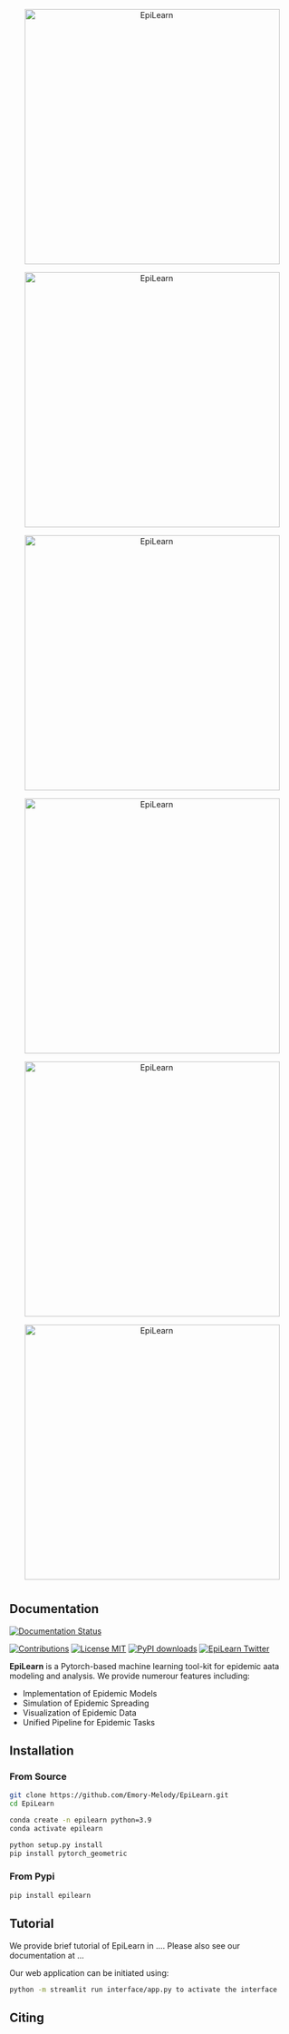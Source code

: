 
<p align="center">
<img center src="https://github.com/Emory-Melody/EpiLearn/blob/main/tests/epilearn_logo_1.bmp" width = "450" alt="EpiLearn">
</p>

<p align="center">
<img center src="https://github.com/Emory-Melody/EpiLearn/blob/main/tests/epilearn_logo_2.bmp" width = "450" alt="EpiLearn">
</p>

<p align="center">
<img center src="https://github.com/Emory-Melody/EpiLearn/blob/main/tests/epilearn_logo_3.bmp" width = "450" alt="EpiLearn">
</p>

<p align="center">
<img center src="https://github.com/Emory-Melody/EpiLearn/blob/main/tests/epilearn_logo_4.bmp" width = "450" alt="EpiLearn">
</p>

<p align="center">
<img center src="https://github.com/Emory-Melody/EpiLearn/blob/main/tests/epilearn_logo_5.bmp" width = "450" alt="EpiLearn">
</p>

<p align="center">
<img center src="https://github.com/Emory-Melody/EpiLearn/blob/main/tests/epilearn_logo_6.bmp" width = "450" alt="EpiLearn">
</p>


<h1 align="center">
</h1>

## Documentation

[![Documentation Status](https://readthedocs.org/projects/exe/badge/?version=latest)](https://exe2.readthedocs.io/en/latest/)



[![Contributions](https://img.shields.io/badge/contributions-welcome-blue)](https://github.com/DeepGraphLearning/torchdrug/blob/master/CONTRIBUTING.md)
[![License MIT](https://img.shields.io/github/license/DeepGraphLearning/torchdrug?color=blue)](https://github.com/DeepGraphLearning/torchdrug/blob/master/LICENSE)
[![PyPI downloads](https://static.pepy.tech/personalized-badge/torchdrug?period=total&units=international_system&left_color=grey&right_color=blue&left_text=downloads)](https://pypi.org/project/torchdrug/)
[![EpiLearn Twitter](https://img.shields.io/twitter/url?label=TorchDrug&style=social&url=https%3A%2F%2Ftwitter.com%2FDrugTorch)](https://twitter.com/DrugTorch)


**EpiLearn** is a Pytorch-based machine learning tool-kit for epidemic aata modeling and analysis. We provide numerour features including:

- Implementation of Epidemic Models
- Simulation of Epidemic Spreading
- Visualization of Epidemic Data
- Unified Pipeline for Epidemic Tasks


Installation
------------
### From Source ###
```bash
git clone https://github.com/Emory-Melody/EpiLearn.git
cd EpiLearn

conda create -n epilearn python=3.9
conda activate epilearn

python setup.py install
pip install pytorch_geometric
```
### From Pypi ###
```bash
pip install epilearn
```

Tutorial
------------
We provide brief tutorial of EpiLearn in .... Please also see our documentation at ...

Our web application can be initiated using:
```bash
python -m streamlit run interface/app.py to activate the interface
```

Citing
------------
      


<!-- ### Updates
* Updated the interface. Now we can visualize the graph data and also the simulations using a web app based on streamlit and pyvis. 05/18/2024


            python setup.py install
            pip install pytorch_geometric
            
            Use python -m streamlit run interface/app.py to activate the interface

  
* Merged code and updated transformation module. 05/17/2024
* Updated SIR simulation on graphs(See examples/data_simulation.ipynb for more details). 05/06/2024
* Use examples/forecast_task.ipynb to try epidemic models as well as other baselines (STAN is currently not available). 05/06/2024 -->
